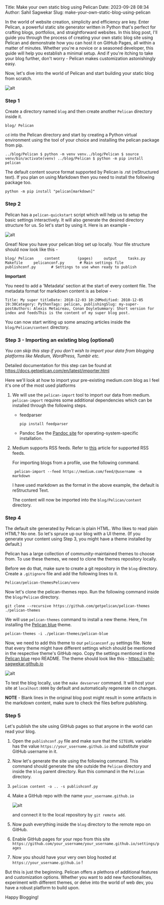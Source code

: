 Title: Make your own static blog using Pelican
Date: 2023-09-28 08:34
Author: Sahil Sagwekar
Slug: make-your-own-static-blog-using-pelican

In the world of website creation, simplicity and efficiency are key. Enter Pelican, a powerful static site generator written in Python that's perfect for crafting blogs, portfolios, and straightforward websites. In this blog post, I'll guide you through the process of creating your own static blog site using Pelican and demonstrate how you can host it on GitHub Pages, all within a matter of minutes. Whether you're a novice or a seasoned developer, this guide will help you establish a minimal setup. And if you're itching to take your blog further, don't worry - Pelican makes customization astonishingly easy.


Now, let's dive into the world of Pelican and start building your static blog from scratch.


![alt](https://cdn.hashnode.com/res/hashnode/image/upload/v1695826784018/231ae782-8abb-4738-a61a-c8abc648a0e1.png)


### Step 1


Create a directory named `blog` and then create another `Pelican` directory inside it.


    blog/ Pelican


`cd` into the Pelican directory and start by creating a Python virtual environment using the tool of your choice and installing the pelican package from pip.


    ../blog/Pelican $ python -m venv venv../blog/Pelican $ source venv/bin/activate(venv) ../blog/Pelican $ python -m pip install pelican


The default content source format supported by Pelican is .rst (reStructured text). If you plan on using Markdown then you need to install the following package too.


    python -m pip install "pelican[markdown]"


### Step 2


Pelican has a `pelican-quickstart` script which will help us to setup the basic settings interactively. It will also generate the desired directory structure for us. So let's start by using it. Here is an example -


![alt](https://cdn.hashnode.com/res/hashnode/image/upload/v1695826741531/c44349a2-3f8b-4561-85dd-65cc62c47399.png)


Great! Now you have your pelican blog set up locally. Your file structure should now look like this -


    blog/ Pelican     content        (pages)     output     tasks.py     Makefile     pelicanconf.py       # Main settings file     publishconf.py       # Settings to use when ready to publish


**Important**


You need to add a 'Metadata' section at the start of every content file. The metadata format for markdown content is as below -


    Title: My super titleDate: 2010-12-03 10:20Modified: 2010-12-05 19:30Category: PythonTags: pelican, publishingSlug: my-super-postAuthors: Alexis Metaireau, Conan DoyleSummary: Short version for index and feedsThis is the content of my super blog post.


You can now start writing up some amazing articles inside the `blog/Pelican/content` directory.


### Step 3 - Importing an existing blog (optional)


*You can skip this step if you don't wish to import your data from blogging platforms like Medium, WordPress, Tumblr etc.*


Detailed documentation for this step can be found at <https://docs.getpelican.com/en/latest/importer.html>


Here we'll look at how to import your pre-existing medium.com blog as I feel it's one of the most used platforms


1.  We will use the `pelican-import` tool to import our data from medium. `pelican-import` requires some additional dependencies which can be installed through the following steps.


    -   feedparser
        ```
		pip install feedparser
		```


	-   Pandoc
	See the [Pandoc site](https://pandoc.org/installing.html) for operating-system-specific installation.


1.  Medium supports RSS feeds. Refer to [this](https://help.medium.com/hc/en-us/articles/214874118-Using-RSS-feeds-of-profiles-publications-and-topics) article for supported RSS feeds.


    For importing blogs from a profile, use the following command.


         pelican-import --feed https://medium.com/feed/@username -m markdown


    I have used markdown as the format in the above example, the default is reStructured Text.


    The content will now be imported into the `blog/Pelican/content` directory.




### Step 4


The default site generated by Pelican is plain HTML. Who likes to read plain HTML? No one. So let's spruce up our blog with a UI theme. (If you generate your content using Step 3, you might have a theme installed by default.)


Pelican has a large collection of community-maintained themes to choose from. To use these themes, we need to clone the themes repository locally.


Before we do that, make sure to create a git repository in the `blog` directory. Create a `.gitignore` file and add the following lines to it.


    Pelican/pelican-themesPelican/venv


Now let's clone the pelican-themes repo. Run the following command inside the `blog/Pelican` directory.


    git clone --recursive https://github.com/getpelican/pelican-themes ./pelican-themes


We will use `pelican-themes` command to install a new theme. Here, I'm installing the [Pelican blue](https://github.com/Parbhat/pelican-blue) theme.


    pelican-themes -i ./pelican-themes/pelican-blue


Now, we need to add this theme to our `pelicanconf.py` settings file. Note that every theme might have different settings which should be mentioned in the respective theme's GitHub repo. Copy the settings mentioned in the [Pelican blue](https://github.com/Parbhat/pelican-blue) repo README. The theme should look like this - <https://sahil-sagwekar.github.io>


![alt](https://cdn.hashnode.com/res/hashnode/image/upload/v1695886054892/9b910376-ea80-48ca-8dd0-fe1e72821e53.png)


To test the blog locally, use the `make devserver` command. It will host your site at `localhost:8000` by default and automatically regenerate on changes.


**NOTE** - Blank lines in the original blog post might result in some artifacts in the markdown content, make sure to check the files before publishing.


### Step 5


Let's publish the site using GitHub pages so that anyone in the world can read your blog.


1.  Open the `publishconf.py` file and make sure that the `SITEURL` variable has the value `https://your_username.github.io` and substitute your GitHub username in it.



2.  Now let's generate the site using the following command. This command should generate the site outside the `Pelican` directory and inside the `blog` parent directory. Run this command in the `Pelican` directory.



3.     pelican content -o .. -s publishconf.py



4.  Make a GitHub repo with the name `your_username.github.io`


    ![alt](https://cdn.hashnode.com/res/hashnode/image/upload/v1695886229161/db5f4e27-c3d5-4bfd-a15d-989c918d8f97.png)


    and connect it to the local repository by `git remote add`.



5.  Now push everything inside the `blog` directory to the remote repo on GitHub.



6.  Enable GitHub pages for your repo from this site `https://github.com/your_username/your_username.github.io/settings/pages`



7.  Now you should have your very own blog hosted at `https://your_username.github.io` !




But this is just the beginning. Pelican offers a plethora of additional features and customization options. Whether you want to add new functionalities, experiment with different themes, or delve into the world of web dev, you have a robust platform to build upon.


Happy Blogging!
